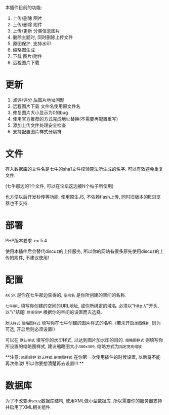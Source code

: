 本插件目前的功能: 

1. 上传/删除 图片
2. 上传/删除 附件
3. 上传/更新 分类信息图片
4. 删除主题时, 同时删除上传文件
5. 原图保护, 支持水印
6. 缩略图生成
7. 下载 图片/附件
8. 远程图片下载

# 更新

1. 点评/评分 后图片地址问题
2. 远程图片下载 文件名使用原文件名
3. 修复图片大小显示为0的bug
4. 使用官方推荐的方式完成地址替换(不需要再配置重写)
5. 添加上传文件处理安全检查
6. 支持配置图片样式分隔符

# 文件

存入数据库的文件名是七牛的sha1文件校验算法所生成的名字. 可以有效避免重复文件.

(七牛那边的1个文件, 可以在论坛这边被N个帖子所使用)

也方便以后开发秒传等功能. 使用原生JS, 不依赖flash上传, 同时旧版本的IE浏览器也不支持.

# 部署

PHP版本要求 >= 5.4

使用本插件后会替代discuz的上传服务, 所以你的网站有很多原先使用discuz的上传的附件, 不建议使用!

# 配置

`AK` `SK` 是你在七牛那边获得的, `空间名` 是你所创建的空间的名称.

`七牛URL` 填写你创建的空间的URL地址, 或你所绑定的域名. 必须以"http://"开头, 以"/"结尾!
`原图保护` 根据你的空间的设置而去选择.

`默认样式` `缩略图样式` 填写你在七牛创建的图片样式的名称.
(若未开启`原图保护`, 则为可选, 开启后则必须设置!)

可以在 `默认样式` 填写你的水印样式, 以达到图片加水印的目的.
`缩略图样式` 则填写你所设置的缩略图样式, 建议缩略图大小`300x300`, 缩略方式为`指定宽高缩放 `

**注意: `原图保护` `默认样式` `缩略图样式` 在你第一次使用插件的时候设置, 以后将不能再次修改! 所以你要想清楚再去设置!!! **

# 数据库
为了不改变discuz数据库结构, 使用XML做小型数据库. 所以需要你的服务器支持并启用了XML相关组件.
